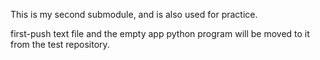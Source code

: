 This is my second submodule, and is also used for practice.

first-push text file and the empty app python program will be moved to it from the test repository.
